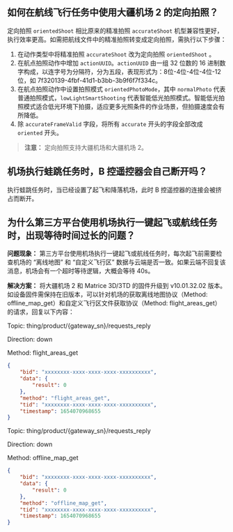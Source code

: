 ## 如何在航线飞行任务中使用大疆机场 2 的定向拍照？

定向拍照 `orientedShoot` 相比原来的精准拍照 `accurateShoot` 机型兼容性更好，执行效率更高。如需把航线文件中的精准拍照转变成定向拍照，需执行以下步骤：

1. 在动作类型中将精准拍照 `accurateShoot` 改为定向拍照 `orientedShoot` 。
2. 在航点拍照动作中增加 `actionUUID`。`actionUUID` 由一组 32 位数的 16 进制数字构成，以连字号为分隔符，分为五段，表现形式为：8位-4位-4位-4位-12位，如 7f320139-4fbf-41d1-b3bb-3b9f6f7f334c。
3. 在航点拍照动作中设置拍照模式 `orientedPhotoMode`，其中 `normalPhoto` 代表普通拍照模式，`lowLightSmartShooting` 代表智能低光拍照模式。智能低光拍照模式适合低光环境下拍摄，适应更多光照条件的作业场景，但拍摄速度会有所降低。
4. 除 `accurateFrameValid` 字段，将所有 `accurate` 开头的字段全部改成 `oriented` 开头。

> **注意：** 定向拍照支持大疆机场和大疆机场 2。

## 机场执行蛙跳任务时，B 控遥控器会自己断开吗？

执行蛙跳任务时，当已经设置了起飞和降落机场，此时 B 控遥控器的连接会被挤占而断开。

## 为什么第三方平台使用机场执行一键起飞或航线任务时，出现等待时间过长的问题？

**问题现象：** 第三方平台使用机场执行一键起飞或航线任务时，每次起飞前需要检查机场的 “离线地图” 和 “自定义飞行区” 数据与云端是否一致。如果云端不回复该消息，机场会有一个超时等待逻辑，大概会等待 40s。

**解决方案：** 将大疆机场 2 和 Matrice 3D/3TD 的固件升级到 v10.01.32.02 版本。如设备固件需保持在旧版本，可以针对机场的获取离线地图协议（Method: offline_map_get）和自定义飞行区文件获取协议（Method: flight_areas_get）的请求，回复以下内容：

Topic: thing/product/{gateway_sn}/requests_reply

Direction: down

Method: flight_areas_get

```json
{
    "bid": "xxxxxxxx-xxxx-xxxx-xxxx-xxxxxxxxxx",
    "data": {
        "result": 0
    },
    "method": "flight_areas_get",
    "tid": "xxxxxxxx-xxxx-xxxx-xxxx-xxxxxxxxxx",
    "timestamp": 1654070968655
}
```

Topic: thing/product/{gateway_sn}/requests_reply
 
Direction: down
 
Method: offline_map_get

```json
{
    "bid": "xxxxxxxx-xxxx-xxxx-xxxx-xxxxxxxxxx",
    "data": {
        "result": 0
    },
    "method": "offline_map_get",
    "tid": "xxxxxxxx-xxxx-xxxx-xxxx-xxxxxxxxxx",
    "timestamp": 1654070968655
}
```